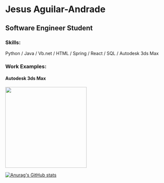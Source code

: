 # Jesus Aguilar-Andrade
## Software Engineer Student
### Skills:
Python / Java / Vb.net / HTML / Spring / React / SQL / Autodesk 3ds Max

### Work Examples:
#### Autodesk 3ds Max
<img src="https://github.com/Cetykon/Cetykon/blob/main/Aguilar-Andrade_Jesus_3dxMaxFinal.gif" width="256" />

[![Anurag's GitHub stats](https://github-readme-stats.vercel.app/api?username=Cetykon)](https://github.com/anuraghazra/github-readme-stats)


